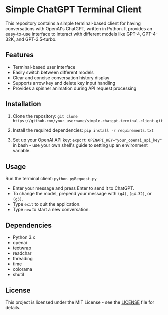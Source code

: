 # Simple ChatGPT Terminal Client

This repository contains a simple terminal-based client for having conversations with OpenAI's ChatGPT, written in Python. It provides an easy-to-use interface to interact with different models like GPT-4, GPT-4-32K, and GPT-3.5-turbo.

## Features

- Terminal-based user interface
- Easily switch between different models
- Clear and concise conversation history display
- Supports arrow key and delete key input handling
- Provides a spinner animation during API request processing

## Installation

1. Clone the repository:
`git clone https://github.com/your_username/simple-chatgpt-terminal-client.git`

2. Install the required dependencies:
`pip install -r requirements.txt`

3. Set up your OpenAI API key:
`export OPENAPI_KEY="your_openai_api_key"` in bash - use your own shell's guide to setting up an environment variable.


## Usage

Run the terminal client:
`python pyRequest.py`


- Enter your message and press Enter to send it to ChatGPT.
- To change the model, prepend your message with `(g4)`, `(g4-32)`, or `(g3)`.
- Type `exit` to quit the application.
- Type `new` to start a new conversation.

## Dependencies

- Python 3.x
- openai
- textwrap
- readchar
- threading
- time
- colorama
- shutil

## License

This project is licensed under the MIT License - see the [LICENSE](LICENSE) file for details.

